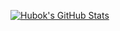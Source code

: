 [![Hubok's GitHub Stats](https://github-readme-stats.vercel.app/api?username=Hubok&show_icons=true&theme=merko&include_all_commits=true&count_private=true)](https://github.com/anuraghazra/github-readme-stats)
